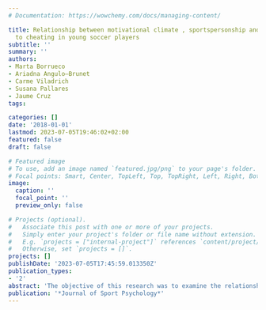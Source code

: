 ```yaml
---
# Documentation: https://wowchemy.com/docs/managing-content/

title: Relationship between motivational climate , sportspersonship and disposition
  to cheating in young soccer players
subtitle: ''
summary: ''
authors:
- Marta Borrueco
- Ariadna Angulo—Brunet
- Carme Viladrich
- Susana Pallares
- Jaume Cruz
tags:

categories: []
date: '2018-01-01'
lastmod: 2023-07-05T19:46:02+02:00
featured: false
draft: false

# Featured image
# To use, add an image named `featured.jpg/png` to your page's folder.
# Focal points: Smart, Center, TopLeft, Top, TopRight, Left, Right, BottomLeft, Bottom, BottomRight.
image:
  caption: ''
  focal_point: ''
  preview_only: false

# Projects (optional).
#   Associate this post with one or more of your projects.
#   Simply enter your project's folder or file name without extension.
#   E.g. `projects = ["internal-project"]` references `content/project/deep-learning/index.md`.
#   Otherwise, set `projects = []`.
projects: []
publishDate: '2023-07-05T17:45:59.013350Z'
publication_types:
- '2'
abstract: 'The objective of this research was to examine the relationship between perceived motivational climate, sportspersonhip orientation and disposition to cheating in young soccer players. Participants were 197 soccer players aged between 13 and 19 from a club in Barcelona. Cuestionario de Disposición al Engaño en el Deporte (CDED), Multidimensional Sportspersonship Orientations Scale (MSOS) and Empowering and Disempowering Motivational Climate Questionnaire (EDMCQ-C) were administered. Results showed that the perception of an empowering climate is linked to prosocial behaviors (i.e., sportspersonship). Contrary, a perception of a disempowering climate is linked to the acceptance of antisocial behaviors (i.e., cheating and gamesmanship). Moreover, gamesmanship behaviors are more accepted than cheating. This enlightens the importance of the coach-created motivational climate as an aspect that can influence in the players’ moral development.'
publication: '*Journal of Sport Psychology*'
---
```

